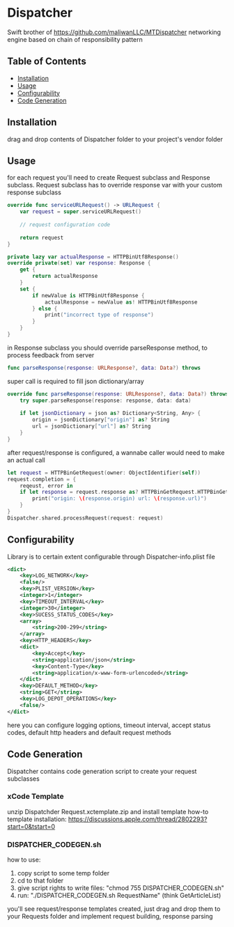 # Dispatcher
Swift brother of https://github.com/maliwanLLC/MTDispatcher
networking engine based on chain of responsibility pattern

## Table of Contents
* [Installation](#installation)
* [Usage](#usage)
* [Configurability](#configurability)
* [Code Generation](#code-generation)

## Installation
drag and drop contents of Dispatcher folder to your project's vendor folder

## Usage

for each request you'll need to create Request subclass and Response subclass. Request subclass has to override response var with your custom response subclass

```swift
override func serviceURLRequest() -> URLRequest {
    var request = super.serviceURLRequest()
        
    // request configuration code
        
    return request
}

private lazy var actualResponse = HTTPBinUtf8Response()
override private(set) var response: Response {
    get {
        return actualResponse
    }
    set {
        if newValue is HTTPBinUtf8Response {
            actualResponse = newValue as! HTTPBinUtf8Response
        } else {
            print("incorrect type of response")
        }
    }
}
```

in Response subclass you should override parseResponse method, to process feedback from server

```swift
func parseResponse(response: URLResponse?, data: Data?) throws
```

super call is required to fill json dictionary/array

```swift
override func parseResponse(response: URLResponse?, data: Data?) throws {
    try super.parseResponse(response: response, data: data)
            
    if let jsonDictionary = json as? Dictionary<String, Any> {
        origin = jsonDictionary["origin"] as? String
        url = jsonDictionary["url"] as? String
    }
}
```

after request/response is configured, a wannabe caller would need to make an actual call

```swift
let request = HTTPBinGetRequest(owner: ObjectIdentifier(self))
request.completion = {
    reqeust, error in
    if let response = request.response as? HTTPBinGetRequest.HTTPBinGetResponse {
        print("origin: \(response.origin) url: \(response.url)")
    }
}
Dispatcher.shared.processRequest(request: request)
```

## Configurability
Library is to certain extent configurable through Dispatcher-info.plist file

```xml
<dict>
    <key>LOG_NETWORK</key>
    <false/>
    <key>PLIST_VERSION</key>
    <integer>1</integer>
    <key>TIMEOUT_INTERVAL</key>
    <integer>30</integer>
    <key>SUCESS_STATUS_CODES</key>
    <array>
        <string>200-299</string>
    </array>
    <key>HTTP_HEADERS</key>
    <dict>
        <key>Accept</key>
        <string>application/json</string>
        <key>Content-Type</key>
        <string>application/x-www-form-urlencoded</string>
    </dict>
    <key>DEFAULT_METHOD</key>
    <string>GET</string>
    <key>LOG_DEPOT_OPERATIONS</key>
    <false/>
</dict>
```

here you can configure logging options, timeout interval, accept status codes, default http headers and default request methods

## Code Generation
Dispatcher contains code generation script to create your request subclasses

### xCode Template
unzip Dispatchder Request.xctemplate.zip and install template
how-to template installation: https://discussions.apple.com/thread/2802293?start=0&tstart=0

### DISPATCHER_CODEGEN.sh

 how to use:
 1. copy script to some temp folder
 2. cd to that folder
 3. give script rights to write files: "chmod 755 DISPATCHER_CODEGEN.sh"
 4. run: "./DISPATCHER_CODEGEN.sh RequestName" (think GetArticleList)
 
 you'll see request/response templates created, just drag and drop them to your Requests folder and implement request building, response parsing

